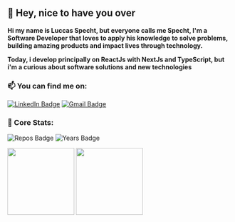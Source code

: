 ## 👋 Hey, nice to have you over

<strong> 
 Hi my name is Luccas Specht, but everyone calls me Specht, I'm a Software Developer that loves to apply his knowledge to solve problems, building amazing products and impact      lives through technology.
</strong>
</p>
<strong>
  Today, i develop principally on ReactJs with NextJs and TypeScript, but i'm a curious about software solutions and new technologies
</strong>

### 📫 You can find me on:
[![LinkedIn Badge](https://img.shields.io/badge/linkedin--%2300EBEB?style=for-the-badge&logo=linkedin&logoColor=white)](https://www.linkedin.com/in/luccas-specht)
[![Gmail Badge](https://img.shields.io/badge/Gmail--%2300EBEB?style=for-the-badge&logo=gmail&logoColor=white&link=mailto:luccasspecht70@gmail.com)](mailto:luccasspecht70@gmail.com)


### 🧠 Core Stats:
![Repos Badge](https://badges.pufler.dev/repos/luccas-specht?style=for-the-badge&color=00CDCD&count)
![Years Badge](https://badges.pufler.dev/years/luccas-specht?style=for-the-badge&color=00CDCD)


<div>
 <img height='150rem' src="https://github-readme-stats.vercel.app/api?username=luccas-specht&hide=contribs&show_icons=true&theme=tokyonight&include_all_commits=true&count_private=true"/>
 <img height='150rem' src="https://github-readme-stats.vercel.app/api/top-langs/?username=luccas-specht&hide=objective-c,python,ruby,starlark,shell,objective-c,handlebars,dockerfile&layout=compact&langs_count=7&theme=tokyonight"/>
</div>


<!---
![Snake animation](https://github.com/luccas-specht/luccas-specht/blob/output/github-contribution-grid-snake.svg)
-->
